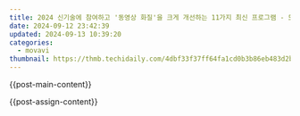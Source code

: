 ```yaml
---
title: 2024 신기술에 참여하고 '동영상 화질'을 크게 개선하는 11가지 최신 프로그램 - 모든 사용자의 최고 선택
date: 2024-09-12 23:42:39
updated: 2024-09-13 10:39:20
categories:
  - movavi
thumbnail: https://thmb.techidaily.com/4dbf33f37ff64fa1cd0b3b86eb483d2b61e4dcfaa2f3492f28ea818842097e14.jpg
---
```


{{post-main-content}}

<ins class="adsbygoogle"
     style="display:block"
     data-ad-format="autorelaxed"
     data-ad-client="ca-pub-7571918770474297"
     data-ad-slot="1223367746"></ins>

{{post-assign-content}}

<ins class="adsbygoogle"
     style="display:block"
     data-ad-client="ca-pub-7571918770474297"
     data-ad-slot="8358498916"
     data-ad-format="auto"
     data-full-width-responsive="true"></ins>
